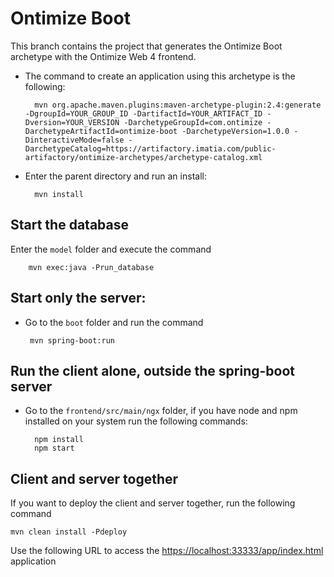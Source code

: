 
# Ontimize Boot
This branch contains the project that generates the Ontimize Boot archetype with the Ontimize Web 4 frontend.

- The command to create an application using this archetype is the following:

	    mvn org.apache.maven.plugins:maven-archetype-plugin:2.4:generate -DgroupId=YOUR_GROUP_ID -DartifactId=YOUR_ARTIFACT_ID -Dversion=YOUR_VERSION -DarchetypeGroupId=com.ontimize -DarchetypeArtifactId=ontimize-boot -DarchetypeVersion=1.0.0 -DinteractiveMode=false -DarchetypeCatalog=https://artifactory.imatia.com/public-artifactory/ontimize-archetypes/archetype-catalog.xml

- Enter the parent directory and run an install:
	
		mvn install

## Start the database

 Enter the `model` folder and execute the command

		mvn exec:java -Prun_database
	
## Start only the server: 
 - Go to the `boot` folder and run the command

		mvn spring-boot:run

## Run the client alone, outside the spring-boot server

- Go to the `frontend/src/main/ngx` folder, if you have node and npm installed on your system run the following commands:

		npm install
		npm start 

## Client and server together
If you want to deploy the client and server together, run the following command 

	mvn clean install -Pdeploy
	
Use the following URL to access the [https://localhost:33333/app/index.html](https://localhost:33333/app/index.html) application 
